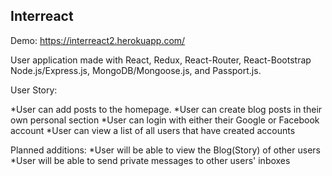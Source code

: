 
## Interreact

Demo: https://interreact2.herokuapp.com/

User application made with React, Redux, React-Router, React-Bootstrap Node.js/Express.js, MongoDB/Mongoose.js, and Passport.js.

User Story:

*User can add posts to the homepage. 
*User can create blog posts in their own personal section
*User can login with either their Google  or Facebook account
*User can view a list of all users that have created accounts

Planned additions: 
*User will be able to view the Blog(Story) of other users
*User will be able to send private messages to other users' inboxes
